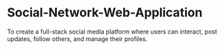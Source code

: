 # Social-Network-Web-Application
To create a full-stack social media platform where users can interact, post updates, follow others, and manage their profiles.
